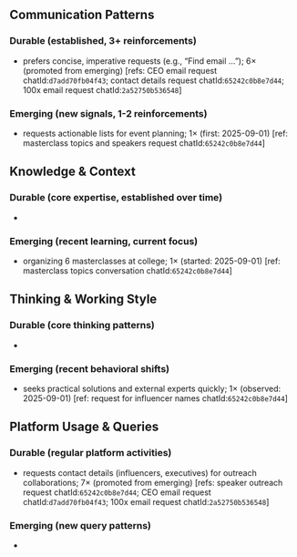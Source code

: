 ## Communication Patterns
### Durable (established, 3+ reinforcements)
- prefers concise, imperative requests (e.g., “Find email …”); 6× (promoted from emerging) [refs: CEO email request chatId:`d7add70fb04f43`; contact details request chatId:`65242c0b8e7d44`; 100x email request chatId:`2a52750b536548`]

### Emerging (new signals, 1-2 reinforcements)
- requests actionable lists for event planning; 1× (first: 2025-09-01) [ref: masterclass topics and speakers request chatId:`65242c0b8e7d44`]

## Knowledge & Context
### Durable (core expertise, established over time)
-

### Emerging (recent learning, current focus)
- organizing 6 masterclasses at college; 1× (started: 2025-09-01) [ref: masterclass topics conversation chatId:`65242c0b8e7d44`]

## Thinking & Working Style
### Durable (core thinking patterns)
-

### Emerging (recent behavioral shifts)
- seeks practical solutions and external experts quickly; 1× (observed: 2025-09-01) [ref: request for influencer names chatId:`65242c0b8e7d44`]

## Platform Usage & Queries
### Durable (regular platform activities)
- requests contact details (influencers, executives) for outreach collaborations; 7× (promoted from emerging) [refs: speaker outreach request chatId:`65242c0b8e7d44`; CEO email request chatId:`d7add70fb04f43`; 100x email request chatId:`2a52750b536548`]

### Emerging (new query patterns)
-